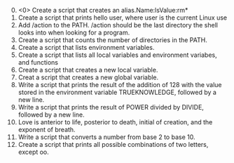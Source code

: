 0. <0> Create a script that creates an alias.Name:lsValue:rm*
1. Create a script that prints hello user, where user is the current Linux use
2. Add /action to the PATH. /action should be the last directory the shell looks into when looking for a program.
3. Create a script that counts the number of directories in the PATH.
4. Create a script that lists environment variables.
5. Create a script that lists all local variables and environment variabes, and functions
6. Create a script that creates a new local variable.
7. Creat a script that creates a new global variable.
8. Write a script that prints the result of the addition of 128 with the value stored in the environment variable TRUEKNOWLEDGE, followed by a new line.
9. Write a script that prints the result of POWER divided by DIVIDE, followed by a new line.
10. Love is anterior to life, posterior to death, initial of creation, and the exponent of breath.
11. Write a script that converts a number from base 2 to base 10.
12. Create a script that prints all possible combinations of two letters, except oo.
